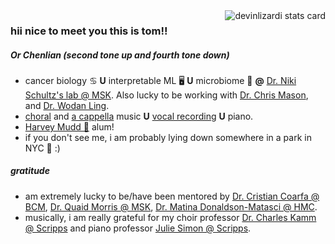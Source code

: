 <a href="">
  <img align="right" src="https://github-readme-stats.vercel.app/api/top-langs?username=tommyfuu&theme=solarized-light&layout=compact" alt="devinlizardi stats card" />
</a>

### hii nice to meet you this is tom!!
##### Or Chenlian (second tone up and fourth tone down)

- cancer biology ♋ __U__ interpretable ML 🖥️ __U__ microbiome 🦠 __@__ [Dr. Niki Schultz's lab @ MSK](https://www.mskcc.org/research-areas/labs/nikolaus-schultz). Also lucky to be working with [Dr. Chris Mason](https://masonlab.net/), and [Dr. Wodan Ling](https://vivo.weill.cornell.edu/display/cwid-wol4002).
- [choral](https://music.hunter.cuny.edu/ensemble-and-performance-classes/) and [a cappella](https://www.instagram.com/stanza.gram/?hl=en) music __U__ [vocal recording](https://soundcloud.com/tom-chenlian-fu) __U__ piano.
- [Harvey Mudd 🧡](https://www.hmc.edu/) alum!
- if you don't see me, i am probably lying down somewhere in a park in NYC 🗽 :)


##### gratitude
- am extremely lucky to be/have been mentored by [Dr. Cristian Coarfa @ BCM](https://www.bcm.edu/people-search/cristian-coarfa-19635), [Dr. Quaid Morris @ MSK](https://www.morrislab.ai/), [Dr. Matina Donaldson-Matasci @ HMC](https://www.google.com/search?q=bee+lab+hmc&oq=bee+lab+hmc&aqs=chrome..69i57j33i160.1710j0j4&sourceid=chrome&ie=UTF-8). 
- musically, i am really grateful for my choir professor [Dr. Charles Kamm @ Scripps](https://www.scrippscollege.edu/offices/profile/charles-kamm) and piano professor [Julie Simon @ Scripps](https://www.scrippscollege.edu/offices/profile/julie-simon).

<!--<a href="">
  <img align="center" src="https://github-readme-stats.vercel.app/api?username=devinlizardi&show_icons=false&&hide=stars&theme=nightowl&alt="tommyfuu stats card" /> 
</a>
-->

